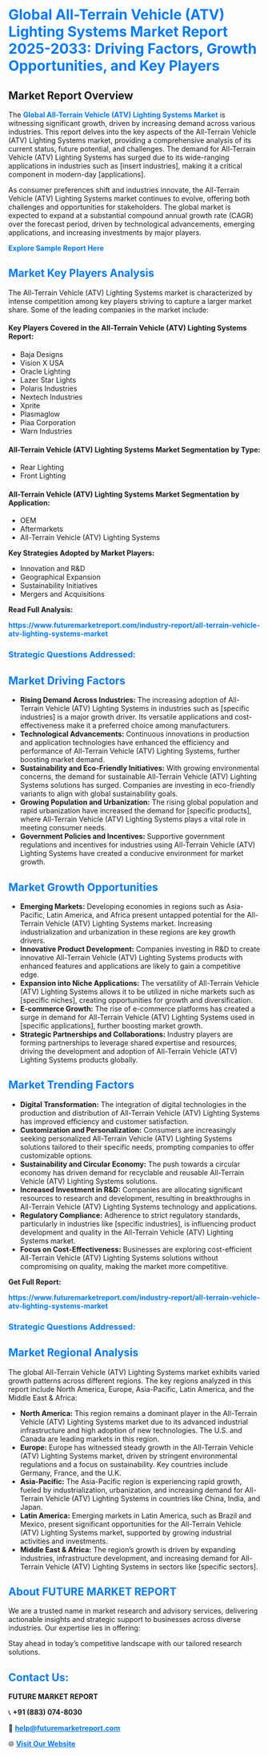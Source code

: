 <h1 style="color: #007BFF;">Global All-Terrain Vehicle (ATV) Lighting Systems Market Report 2025-2033: Driving Factors, Growth Opportunities, and Key Players</h1>

<section id="overview">
<h2>Market Report Overview</h2>
<p>The <a href="https://www.futuremarketreport.com/industry-report/all-terrain-vehicle-atv-lighting-systems-market" style="color: #007BFF; text-decoration: none;"><strong>Global All-Terrain Vehicle (ATV) Lighting Systems Market</strong></a> is witnessing significant growth, driven by increasing demand across various industries. This report delves into the key aspects of the All-Terrain Vehicle (ATV) Lighting Systems market, providing a comprehensive analysis of its current status, future potential, and challenges. The demand for All-Terrain Vehicle (ATV) Lighting Systems has surged due to its wide-ranging applications in industries such as [insert industries], making it a critical component in modern-day [applications].</p>
<p>As consumer preferences shift and industries innovate, the All-Terrain Vehicle (ATV) Lighting Systems market continues to evolve, offering both challenges and opportunities for stakeholders. The global market is expected to expand at a substantial compound annual growth rate (CAGR) over the forecast period, driven by technological advancements, emerging applications, and increasing investments by major players.</p>
</section>

<section id="overview">
<p><a href="https://www.futuremarketreport.com/request-sample/reportId=126604" style="color: #007BFF; text-decoration: none;"><strong>Explore Sample Report Here</strong></a></p>
</section>

<section id="key-players">
<h2 style="color: #007BFF;">Market Key Players Analysis</h2>
<p>The All-Terrain Vehicle (ATV) Lighting Systems market is characterized by intense competition among key players striving to capture a larger market share. Some of the leading companies in the market include:</p>
<h4>Key Players Covered in the All-Terrain Vehicle (ATV) Lighting Systems Report:</h4>
<ul><li>Baja Designs</li><li>Vision X USA</li><li>Oracle Lighting</li><li>Lazer Star Lights</li><li>Polaris Industries</li><li>Nextech Industries</li><li>Xprite</li><li>Plasmaglow</li><li>Piaa Corporation</li><li>Warn Industries</li></ul>
<h4>All-Terrain Vehicle (ATV) Lighting Systems Market Segmentation by Type:</h4>
<ul><li>Rear Lighting</li><li>Front Lighting</li></ul>

<h4>All-Terrain Vehicle (ATV) Lighting Systems Market Segmentation by Application:</h4>
<ul><li>OEM</li><li>Aftermarkets</li><li>All-Terrain Vehicle (ATV) Lighting Systems</li></ul>
<p><strong>Key Strategies Adopted by Market Players:</strong></p>
<ul>
<li>Innovation and R&D</li>
<li>Geographical Expansion</li>
<li>Sustainability Initiatives</li>
<li>Mergers and Acquisitions</li>
</ul>
</section>

<section>
<p><strong>Read Full Analysis: </strong></p><a href="https://www.futuremarketreport.com/industry-report/all-terrain-vehicle-atv-lighting-systems-market" style="color: #007BFF; text-decoration: none;"><strong>https://www.futuremarketreport.com/industry-report/all-terrain-vehicle-atv-lighting-systems-market</strong></a>
<h3 style="color: #007BFF;">Strategic Questions Addressed:</h3>
</section>

<section id="driving-factors">
<h2 style="color: #007BFF;">Market Driving Factors</h2>
<ul>
<li><strong>Rising Demand Across Industries:</strong> The increasing adoption of All-Terrain Vehicle (ATV) Lighting Systems in industries such as [specific industries] is a major growth driver. Its versatile applications and cost-effectiveness make it a preferred choice among manufacturers.</li>
<li><strong>Technological Advancements:</strong> Continuous innovations in production and application technologies have enhanced the efficiency and performance of All-Terrain Vehicle (ATV) Lighting Systems, further boosting market demand.</li>
<li><strong>Sustainability and Eco-Friendly Initiatives:</strong> With growing environmental concerns, the demand for sustainable All-Terrain Vehicle (ATV) Lighting Systems solutions has surged. Companies are investing in eco-friendly variants to align with global sustainability goals.</li>
<li><strong>Growing Population and Urbanization:</strong> The rising global population and rapid urbanization have increased the demand for [specific products], where All-Terrain Vehicle (ATV) Lighting Systems plays a vital role in meeting consumer needs.</li>
<li><strong>Government Policies and Incentives:</strong> Supportive government regulations and incentives for industries using All-Terrain Vehicle (ATV) Lighting Systems have created a conducive environment for market growth.</li>
</ul>
</section>

<section id="growth-opportunities">
<h2 style="color: #007BFF;">Market Growth Opportunities</h2>
<ul>
<li><strong>Emerging Markets:</strong> Developing economies in regions such as Asia-Pacific, Latin America, and Africa present untapped potential for the All-Terrain Vehicle (ATV) Lighting Systems market. Increasing industrialization and urbanization in these regions are key growth drivers.</li>
<li><strong>Innovative Product Development:</strong> Companies investing in R&D to create innovative All-Terrain Vehicle (ATV) Lighting Systems products with enhanced features and applications are likely to gain a competitive edge.</li>
<li><strong>Expansion into Niche Applications:</strong> The versatility of All-Terrain Vehicle (ATV) Lighting Systems allows it to be utilized in niche markets such as [specific niches], creating opportunities for growth and diversification.</li>
<li><strong>E-commerce Growth:</strong> The rise of e-commerce platforms has created a surge in demand for All-Terrain Vehicle (ATV) Lighting Systems used in [specific applications], further boosting market growth.</li>
<li><strong>Strategic Partnerships and Collaborations:</strong> Industry players are forming partnerships to leverage shared expertise and resources, driving the development and adoption of All-Terrain Vehicle (ATV) Lighting Systems products globally.</li>
</ul>
</section>

<section id="trending-factors">
<h2 style="color: #007BFF;">Market Trending Factors</h2>
<ul>
<li><strong>Digital Transformation:</strong> The integration of digital technologies in the production and distribution of All-Terrain Vehicle (ATV) Lighting Systems has improved efficiency and customer satisfaction.</li>
<li><strong>Customization and Personalization:</strong> Consumers are increasingly seeking personalized All-Terrain Vehicle (ATV) Lighting Systems solutions tailored to their specific needs, prompting companies to offer customizable options.</li>
<li><strong>Sustainability and Circular Economy:</strong> The push towards a circular economy has driven demand for recyclable and reusable All-Terrain Vehicle (ATV) Lighting Systems solutions.</li>
<li><strong>Increased Investment in R&D:</strong> Companies are allocating significant resources to research and development, resulting in breakthroughs in All-Terrain Vehicle (ATV) Lighting Systems technology and applications.</li>
<li><strong>Regulatory Compliance:</strong> Adherence to strict regulatory standards, particularly in industries like [specific industries], is influencing product development and quality in the All-Terrain Vehicle (ATV) Lighting Systems market.</li>
<li><strong>Focus on Cost-Effectiveness:</strong> Businesses are exploring cost-efficient All-Terrain Vehicle (ATV) Lighting Systems solutions without compromising on quality, making the market more competitive.</li>
</ul>
</section>

<section>
<p><strong>Get Full Report: </strong></p><a href="https://www.futuremarketreport.com/industry-report/all-terrain-vehicle-atv-lighting-systems-market" style="color: #007BFF; text-decoration: none;"><strong>https://www.futuremarketreport.com/industry-report/all-terrain-vehicle-atv-lighting-systems-market</strong></a>
<h3 style="color: #007BFF;">Strategic Questions Addressed:</h3>
</section>


<section id="regional-analysis">
<h2 style="color: #007BFF;">Market Regional Analysis</h2>
<p>The global All-Terrain Vehicle (ATV) Lighting Systems market exhibits varied growth patterns across different regions. The key regions analyzed in this report include North America, Europe, Asia-Pacific, Latin America, and the Middle East & Africa:</p>
<ul>
<li><strong>North America:</strong> This region remains a dominant player in the All-Terrain Vehicle (ATV) Lighting Systems market due to its advanced industrial infrastructure and high adoption of new technologies. The U.S. and Canada are leading markets in this region.</li>
<li><strong>Europe:</strong> Europe has witnessed steady growth in the All-Terrain Vehicle (ATV) Lighting Systems market, driven by stringent environmental regulations and a focus on sustainability. Key countries include Germany, France, and the U.K.</li>
<li><strong>Asia-Pacific:</strong> The Asia-Pacific region is experiencing rapid growth, fueled by industrialization, urbanization, and increasing demand for All-Terrain Vehicle (ATV) Lighting Systems in countries like China, India, and Japan.</li>
<li><strong>Latin America:</strong> Emerging markets in Latin America, such as Brazil and Mexico, present significant opportunities for the All-Terrain Vehicle (ATV) Lighting Systems market, supported by growing industrial activities and investments.</li>
<li><strong>Middle East & Africa:</strong> The region’s growth is driven by expanding industries, infrastructure development, and increasing demand for All-Terrain Vehicle (ATV) Lighting Systems in sectors like [specific sectors].</li>
</ul>
</section>

<footer>
<h2 style="color: #007BFF;">About FUTURE MARKET REPORT</h2>
<p>We are a trusted name in market research and advisory services, delivering actionable insights and strategic support to businesses across diverse industries. Our expertise lies in offering:</p>

<p>Stay ahead in today’s competitive landscape with our tailored research solutions.</p>

<h2 style="color: #007BFF;">Contact Us:</h2>
<p><strong>FUTURE MARKET REPORT</strong></p>
<p>📞 <strong>+91 (883) 074-8030</strong></p>
<p>📧 <strong><a href="mailto:help@futuremarketreport.com" style="color: #007BFF;">help@futuremarketreport.com</a></strong></p>
<p>🌐 <strong><a href="https://www.futuremarketreport.com/" style="color: #007BFF;">Visit Our Website</a></strong></p>
</footer>